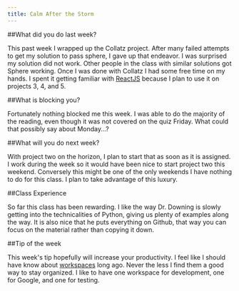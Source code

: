 ```yaml
---
title: Calm After the Storm
---
```



##What did you do last week?  

This past week I wrapped up the Collatz project. After many failed attempts to get my solution to pass sphere, I gave up that endeavor. I was surprised my solution did not work. Other people in the class with similar solutions got Sphere working. Once I was done with Collatz I had some free time on my hands. I spent it getting familiar with [ReactJS](https://facebook.github.io/react/) because I plan to use it on projects 3, 4, and 5.  

##What is blocking you?  

Fortunately nothing blocked me this week. I was able to do the majority of the reading, even though it was not covered on the quiz Friday. What could that possibly say about Monday...?  

##What will you do next week?  

With project two on the horizon, I plan to start that as soon as it is assigned. I work during the week so it would have been nice to start project two this weekend. Conversely this might be one of the only weekends I have nothing to do for this class. I plan to take advantage of this luxury.  

##Class Experience  

So far this class has been rewarding. I like the way Dr. Downing is slowly getting into the technicalities of Python, giving us plenty of examples along the way. It is also nice that he puts everything on Github, that way you can focus on the material rather than copying it down.  

##Tip of the week  

This week's tip hopefully will increase your productivity. I feel like I should have know about [workspaces](http://www.pcworld.com/article/2894354/dont-forget-one-of-linuxs-best-features-how-to-use-multiple-workspaces.html) long ago. Never the less I find them a good way to stay organized. I like to have one workspace for development, one for Google, and one for testing.  
